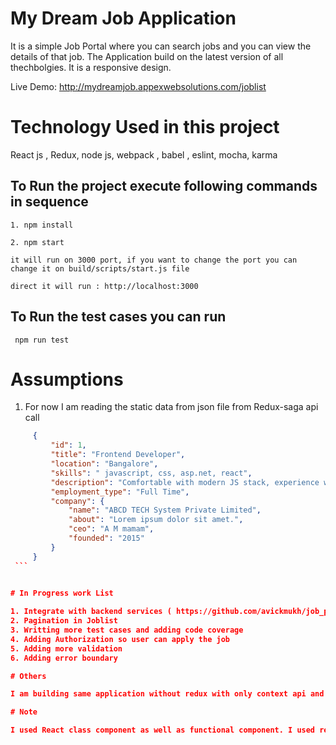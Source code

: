 # My Dream Job Application

It is a simple Job Portal where you can search jobs and you can view the details of that job. The 
Application build on the latest version of all thechbolgies. It is a responsive design.

Live Demo: http://mydreamjob.appexwebsolutions.com/joblist

# Technology Used in this project

React js , Redux, node js, webpack , babel , eslint, mocha, karma

## To Run the project execute following commands in sequence

    1. npm install

    2. npm start

    it will run on 3000 port, if you want to change the port you can change it on build/scripts/start.js file

    direct it will run : http://localhost:3000

## To Run the test cases you can run 
     
     npm run test

# Assumptions 
   1. For now I am reading the static data from json file from Redux-saga api call
   ```json
        {
            "id": 1,
            "title": "Frontend Developer",
            "location": "Bangalore",
            "skills": " javascript, css, asp.net, react",
            "description": "Comfortable with modern JS stack, experience with React.",
            "employment_type": "Full Time",
            "company": {
                "name": "ABCD TECH System Private Limited",
                "about": "Lorem ipsum dolor sit amet.",
                "ceo": "A M mamam",
                "founded": "2015"
            }
        }
    ``` 
      

# In Progress work List

   1. Integrate with backend services ( https://github.com/avickmukh/job_portal_service )
   2. Pagination in Joblist
   3. Writting more test cases and adding code coverage
   4. Adding Authorization so user can apply the job 
   5. Adding more validation
   6. Adding error boundary

# Others

   I am building same application without redux with only context api and react hooks ( https://github.com/avickmukh/React_Hooks )

# Note
  
  I used React class component as well as functional component. I used react hooks as well as class life cycle methods. Also I used styled component and reactstrap for the design.
